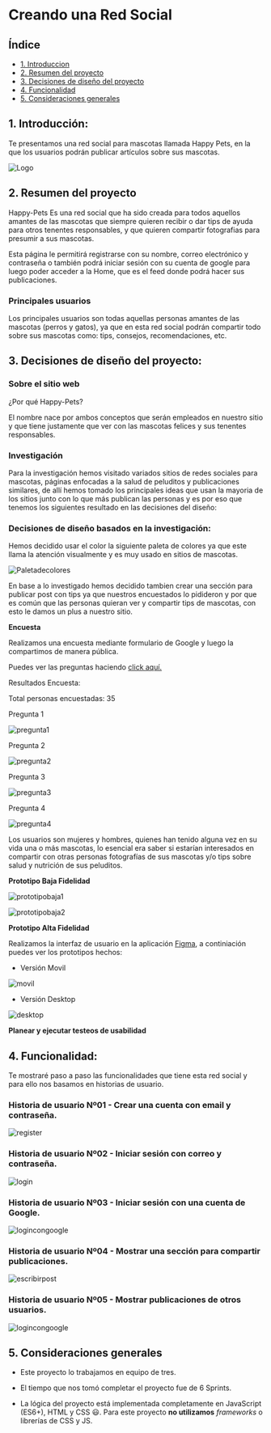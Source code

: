 # Creando una Red Social

## Índice

* [1. Introduccion](#1-introduccion)
* [2. Resumen del proyecto](#2-resumen-del-proyecto)
* [3. Decisiones de diseño del proyecto](#3-decisiones-de-diseño-del-proyecto)
* [4. Funcionalidad](#4-funcionalidad)
* [5. Consideraciones generales](#5-consideraciones-generales)

## 1. Introducción:

Te presentamos una red social para mascotas llamada Happy Pets, en la que los usuarios podrán publicar artículos sobre sus mascotas.

![Logo](./src/imagenes/logoFinal.png)

## 2. Resumen del proyecto

Happy-Pets  Es una red social que ha sido creada para todos aquellos  amantes de las mascotas  que siempre quieren recibir o dar tips de ayuda para otros tenentes responsables, y que quieren compartir fotografias para presumir a sus mascotas.

Esta página le permitirá registrarse con su nombre, correo electrónico y contraseña o también podrá iniciar sesión con su cuenta de google para luego poder acceder a la Home, que es el feed donde podrá hacer sus publicaciones.

### Principales usuarios

Los principales usuarios son todas aquellas personas amantes de las mascotas (perros y gatos), ya que en esta red social podrán compartir todo sobre sus mascotas como: tips, consejos, recomendaciones, etc.

## 3. Decisiones de diseño del proyecto:

### Sobre el sitio web

¿Por qué Happy-Pets?

El nombre nace por ambos conceptos que serán empleados en nuestro sitio y que tiene justamente que ver con las mascotas felices y sus tenentes responsables.

### Investigación

Para la investigación hemos visitado variados sitios de redes sociales para mascotas, páginas enfocadas a la salud de peluditos y publicaciones similares, de allí hemos tomado los principales ideas que usan la mayoria de los sitios junto con lo que más publican las personas y es por eso que tenemos los siguientes resultado en las decisiones del diseño:

### Decisiones de diseño basados en la investigación:

Hemos decidido usar el color la siguiente paleta de colores ya que este llama la atención visualmente y es muy usado en sitios de mascotas.

![Paletadecolores](./img-readme/paletadecolores.jpg)

En base a lo investigado hemos decidido tambien crear una sección para publicar post con tips ya que nuestros encuestados lo pidideron y por que es común que las personas quieran ver y compartir tips de mascotas, con esto le damos un plus a nuestro sitio.

**Encuesta**

Realizamos una encuesta mediante formulario de Google y luego la compartimos de manera pública.

Puedes ver las preguntas haciendo [click aquí.](https://docs.google.com/forms/d/1HlqoZLrLHU9HN4IlXr_InlvY0mu6WpbkD4MfunywrB8/viewform?edit_requested=true)

Resultados Encuesta:

Total personas encuestadas: 35

Pregunta 1

![pregunta1](./img-readme/preguntauno.png)

Pregunta 2

![pregunta2](./img-readme/preguntados.png)

Pregunta 3

![pregunta3](./img-readme/preguntatres.png)

Pregunta 4

![pregunta4](./img-readme/preguntacuatro.png)

Los usuarios son mujeres y hombres, quienes han tenido alguna vez en su vida una o más mascotas, lo esencial era saber si estarían interesados en compartir con otras personas fotografías de sus mascotas y/o tips sobre salud y nutrición de sus peluditos.

**Prototipo Baja Fidelidad**

![prototipobaja1](./img-readme/prototipobaja1.png)

![prototipobaja2](./img-readme/prototipobaja2.png)

**Prototipo Alta Fidelidad**

Realizamos la interfaz de usuario en la aplicación [Figma](https://www.figma.com/), a continiación puedes ver los prototipos hechos:

* Versión Movil

![movil](./img-readme/prototipoaltamovil.png)

* Versión Desktop

![desktop](./img-readme/prototipoaltadesktop.png)

**Planear y ejecutar testeos de usabilidad**


## 4. Funcionalidad:

Te mostraré paso a paso las funcionalidades que tiene esta red social y para ello nos basamos en historias de usuario.

### Historia de usuario Nº01 - Crear una cuenta con email y contraseña.

![register](./img-readme/Registro.jpeg)

### Historia de usuario Nº02 - Iniciar sesión con correo y contraseña.

![login](./img-readme/Login.jpeg)

### Historia de usuario Nº03 - Iniciar sesión con una cuenta de Google.

![logincongoogle](./img-readme/logingoogle.jpeg)

### Historia de usuario Nº04 - Mostrar una sección para compartir publicaciones.

![escribirpost](./img-readme/seccionpublicarpost.png)

### Historia de usuario Nº05 - Mostrar publicaciones de otros usuarios.

![logincongoogle](./img-readme/mostrarpublicacionesdeotrosusuarios.png)

## 5. Consideraciones generales

* Este proyecto lo trabajamos en equipo de tres.

* El tiempo que nos tomó completar el proyecto fue de 6 Sprints.

* La lógica del proyecto está implementada completamente en JavaScript
  (ES6+), HTML y CSS :smiley:. Para este proyecto **no utilizamos**
  _frameworks_ o librerías de CSS y JS.